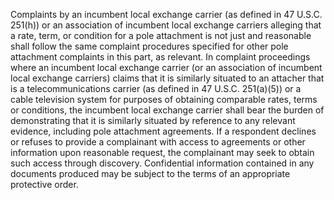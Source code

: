 Complaints by an incumbent local exchange carrier (as defined in 47 U.S.C. 251(h)) or an association of incumbent local exchange carriers alleging that a rate, term, or condition for a pole attachment is not just and reasonable shall follow the same complaint procedures specified for other pole attachment complaints in this part, as relevant. In complaint proceedings where an incumbent local exchange carrier (or an association of incumbent local exchange carriers) claims that it is similarly situated to an attacher that is a telecommunications carrier (as defined in 47 U.S.C. 251(a)(5)) or a cable television system for purposes of obtaining comparable rates, terms or conditions, the incumbent local exchange carrier shall bear the burden of demonstrating that it is similarly situated by reference to any relevant evidence, including pole attachment agreements. If a respondent declines or refuses to provide a complainant with access to agreements or other information upon reasonable request, the complainant may seek to obtain such access through discovery. Confidential information contained in any documents produced may be subject to the terms of an appropriate protective order.


